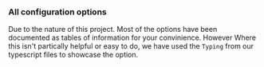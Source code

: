 ### All configuration options

Due to the nature of this project. Most of the options have been documented as tables of information for your convinience. However Where this isn't partically helpful or easy to do, we have used the `Typing` from our typescript files to showcase the option.

<!-- #include shared/root.md -->
<!-- #include shared/runners.md -->
<!-- #include release/pullRequestConfig.md -->
<!-- #include shared/enforceConventions.md -->
<!-- #include release/assignProject.md -->
<!-- #include shared/sharedConventionConfig.md -->
<!-- #include release/automaticApprove.md -->
<!-- #include release/release.md -->
<!-- #include release/releaseLabels.md -->
<!-- #include release/createRelease.md -->
<!-- #include release/changelog.md -->
<!-- #include release/section.md -->
<!-- #include release/createMilestone.md -->
<!-- #include release/duplicateHotfix.md -->
<!-- #include release/syncRemote.md -->
<!-- #include release/issueConfig.md -->
<!-- #include release/createBranch.md -->
<!-- #include release/projectConfig.md -->
<!-- #include release/exProjects.md -->
<!-- #include release/projectCreateBranch.md -->
<!-- #include release/milestones.md -->
